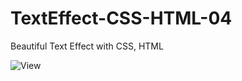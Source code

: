 # TextEffect-CSS-HTML-04
Beautiful Text Effect with CSS, HTML

![View](https://github.com/rq70/TextEffect-CSS-HTML-04/assets/68390542/ad730ab4-74a2-4dc0-8a5f-adb7d310f761)

